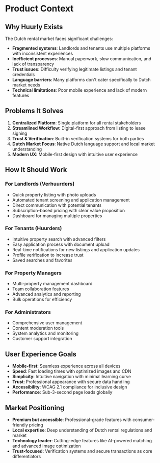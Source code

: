 # Product Context

## Why Huurly Exists
The Dutch rental market faces significant challenges:
- **Fragmented systems**: Landlords and tenants use multiple platforms with inconsistent experiences
- **Inefficient processes**: Manual paperwork, slow communication, and lack of transparency
- **Trust issues**: Difficulty verifying legitimate listings and tenant credentials
- **Language barriers**: Many platforms don't cater specifically to Dutch market needs
- **Technical limitations**: Poor mobile experience and lack of modern features

## Problems It Solves
1. **Centralized Platform**: Single platform for all rental stakeholders
2. **Streamlined Workflow**: Digital-first approach from listing to lease signing
3. **Trust & Verification**: Built-in verification systems for both parties
4. **Dutch Market Focus**: Native Dutch language support and local market understanding
5. **Modern UX**: Mobile-first design with intuitive user experience

## How It Should Work
### For Landlords (Verhuurders)
- Quick property listing with photo uploads
- Automated tenant screening and application management
- Direct communication with potential tenants
- Subscription-based pricing with clear value proposition
- Dashboard for managing multiple properties

### For Tenants (Huurders)
- Intuitive property search with advanced filters
- Easy application process with document upload
- Real-time notifications for new listings and application updates
- Profile verification to increase trust
- Saved searches and favorites

### For Property Managers
- Multi-property management dashboard
- Team collaboration features
- Advanced analytics and reporting
- Bulk operations for efficiency

### For Administrators
- Comprehensive user management
- Content moderation tools
- System analytics and monitoring
- Customer support integration

## User Experience Goals
- **Mobile-first**: Seamless experience across all devices
- **Speed**: Fast loading times with optimized images and CDN
- **Simplicity**: Intuitive navigation with minimal learning curve
- **Trust**: Professional appearance with secure data handling
- **Accessibility**: WCAG 2.1 compliance for inclusive design
- **Performance**: Sub-3-second page loads globally

## Market Positioning
- **Premium but accessible**: Professional-grade features with consumer-friendly pricing
- **Local expertise**: Deep understanding of Dutch rental regulations and market
- **Technology leader**: Cutting-edge features like AI-powered matching and advanced image optimization
- **Trust-focused**: Verification systems and secure transactions as core differentiators
